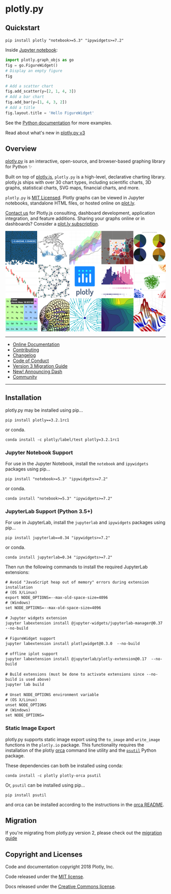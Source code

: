 # plotly.py

## Quickstart

`pip install plotly "notebook>=5.3" "ipywidgets>=7.2"`

Inside [Jupyter notebook](https://jupyter.org/install):
```python
import plotly.graph_objs as go
fig = go.FigureWidget()
# Display an empty figure
fig
```
```python
# Add a scatter chart
fig.add_scatter(y=[2, 1, 4, 3])
# Add a bar chart
fig.add_bar(y=[1, 4, 3, 2])
# Add a title
fig.layout.title = 'Hello FigureWidget'
```

See the [Python documentation](https://plot.ly/python/) for more examples.

Read about what's new in [plotly.py v3](https://medium.com/@plotlygraphs/introducing-plotly-py-3-0-0-7bb1333f69c6)

## Overview
[plotly.py](https://plot.ly/d3-js-for-python-and-pandas-charts/) is an interactive, open-source, and browser-based graphing library for Python :sparkles:

Built on top of [plotly.js](https://github.com/plotly/plotly.js), `plotly.py` is a high-level, declarative charting library. plotly.js ships with over 30 chart types, including scientific charts, 3D graphs, statistical charts, SVG maps, financial charts, and more.

`plotly.py` is [MIT Licensed](LICENSE.txt). Plotly graphs can be viewed in Jupyter notebooks, standalone HTML files, or hosted online on [plot.ly](https://plot.ly).

[Contact us](https://plot.ly/products/consulting-and-oem/) for Plotly.js consulting, dashboard development, application integration, and feature additions. Sharing your graphs online or in dashboards? Consider a [plot.ly subscription](https://plot.ly/products/cloud).

<p align="center">
    <a href="https://plot.ly/python" target="_blank">
    <img src="https://raw.githubusercontent.com/cldougl/plot_images/add_r_img/plotly_2017.png">
</a></p>

***

- [Online Documentation](https://plot.ly/python)
- [Contributing](contributing.md)
- [Changelog](CHANGELOG.md)
- [Code of Conduct](CODE_OF_CONDUCT.md)
- [Version 3 Migration Guide](migration-guide.md)
- [New! Announcing Dash](https://medium.com/@plotlygraphs/introducing-dash-5ecf7191b503)
- [Community](https://community.plot.ly/c/api/python)

***

## Installation

plotly.py may be installed using pip...
```
pip install plotly==3.2.1rc1
```

or conda.
```
conda install -c plotly/label/test plotly=3.2.1rc1
```

### Jupyter Notebook Support
For use in the Jupyter Notebook, install the `notebook` and `ipywidgets`
packages using pip...

```
pip install "notebook>=5.3" "ipywidgets>=7.2"
```

or conda.

```
conda install "notebook>=5.3" "ipywidgets>=7.2"
```

### JupyterLab Support (Python 3.5+)
For use in JupyterLab, install the `jupyterlab` and `ipywidgets`
packages using pip... 

```
pip install jupyterlab==0.34 "ipywidgets>=7.2"
```

or conda.

```
conda install jupyterlab=0.34 "ipywidgets>=7.2"
```

Then run the following commands to install the required JupyterLab extensions:
```
# Avoid "JavaScript heap out of memory" errors during extension installation
# (OS X/Linux)
export NODE_OPTIONS=--max-old-space-size=4096
# (Windows)
set NODE_OPTIONS=--max-old-space-size=4096

# Jupyter widgets extension
jupyter labextension install @jupyter-widgets/jupyterlab-manager@0.37 --no-build

# FigureWidget support
jupyter labextension install plotlywidget@0.3.0  --no-build

# offline iplot support
jupyter labextension install @jupyterlab/plotly-extension@0.17  --no-build

# Build extensions (must be done to activate extensions since --no-build is used above)
jupyter lab build

# Unset NODE_OPTIONS environment variable
# (OS X/Linux)
unset NODE_OPTIONS
# (Windows)
set NODE_OPTIONS=
```

### Static Image Export
plotly.py supports static image export using the `to_image` and `write_image`
functions in the `plotly.io` package. This functionality requires the
installation of the plotly [orca](https://github.com/plotly/orca) command line utility and the
[`psutil`](https://github.com/giampaolo/psutil) Python package.

These dependencies can both be installed using conda:
```
conda install -c plotly plotly-orca psutil
```

Or, `psutil` can be installed using pip...
```
pip install psutil
```

and orca can be installed according to the instructions in the [orca README](https://github.com/plotly/orca).

## Migration
If you're migrating from plotly.py version 2, please check out the [migration guide](migration-guide.md)

## Copyright and Licenses
Code and documentation copyright 2018 Plotly, Inc.

Code released under the [MIT license](LICENSE.txt).

Docs released under the [Creative Commons license](https://github.com/plotly/documentation/blob/source/LICENSE).
